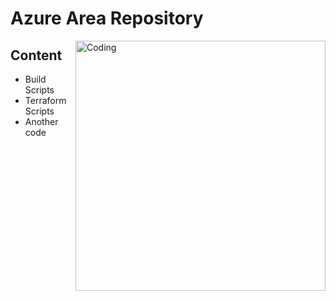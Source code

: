 # Azure Area Repository

<img align="right" alt="Coding" width="400" src="https://cdnl.iconscout.com/lottie/premium/preview-watermark/software-engineer-launching-code-6369144-5304700.mp4">

## Content

* Build Scripts
* Terraform Scripts
* Another code

